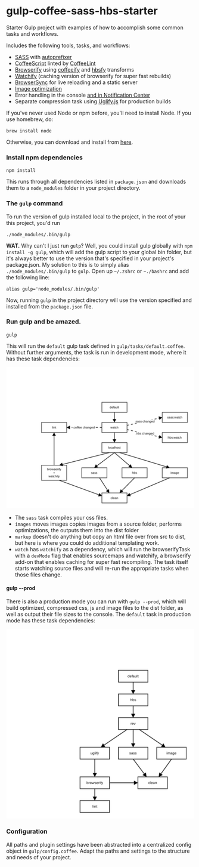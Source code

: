 gulp-coffee-sass-hbs-starter
============================

Starter Gulp project with examples of how to accomplish some common tasks and workflows.

Includes the following tools, tasks, and workflows:

- [SASS](http://sass-lang.com/) with [autoprefixer](https://github.com/sindresorhus/gulp-autoprefixer)
- [CoffeeScript](http://coffeescript.org/) linted by [CoffeeLint](https://github.com/janraasch/gulp-coffeelint)
- [Browserify](http://browserify.org/) using [coffeeify](https://github.com/jnordberg/coffeeify) and [hbsfy](https://github.com/epeli/node-hbsfy) transforms
- [Watchify](https://github.com/substack/watchify) (caching version of browserify for super fast rebuilds)
- [BrowserSync](http://browsersync.io) for live reloading and a static server
- [Image optimization](https://www.npmjs.com/package/gulp-imagemin)
- Error handling in the console [and in Notification Center](https://github.com/mikaelbr/gulp-notify)
- Separate compression task using [Uglify.js](https://github.com/terinjokes/gulp-uglify) for production builds

If you've never used Node or npm before, you'll need to install Node.
If you use homebrew, do:

```
brew install node
```

Otherwise, you can download and install from [here](http://nodejs.org/download/).

### Install npm dependencies
```
npm install
```

This runs through all dependencies listed in `package.json` and downloads them to a `node_modules` folder in your project directory.

### The `gulp` command
To run the version of gulp installed local to the project, in the root of your this project, you'd run

```
./node_modules/.bin/gulp
```

**WAT.** Why can't I just run `gulp`? Well, you could install gulp globally with `npm install -g gulp`, which will add the gulp script to your global bin folder, but it's always better to use the version that's specified in your project's package.json.  My solution to this is to simply alias `./node_modules/.bin/gulp` to `gulp`. Open up `~/.zshrc` or `~./bashrc` and add the following line:

```
alias gulp='node_modules/.bin/gulp'
```
Now, running `gulp` in the project directory will use the version specified and installed from the `package.json` file.

### Run gulp and be amazed.

```
gulp
```

This will run the `default` gulp task defined in `gulp/tasks/default.coffee`.
Without further arguments, the task is run in development mode, where it has these task dependencies:

![task dependencies dev](dev.svg)

- The `sass` task compiles your css files.
- `images` moves images copies images from a source folder, performs optimizations, the outputs them into the dist folder
- `markup` doesn't do anything but copy an html file over from src to dist, but here is where you could do additional templating work.
- `watch` has `watchify` as a dependency, which will run the browserifyTask with a `devMode` flag that enables sourcemaps and watchify, a browserify add-on that enables caching for super fast recompiling. The task itself starts watching source files and will re-run the appropriate tasks when those files change.

#### gulp --prod

There is also a production mode you can run with `gulp --prod`, which will build optimized, compressed css, js and image files to the dist folder, as well as output their file sizes to the console. The `default` task in production mode has these task dependencies:

![task dependencies prod](prod.svg)

### Configuration
All paths and plugin settings have been abstracted into a centralized config object in `gulp/config.coffee`. Adapt the paths and settings to the structure and needs of your project.
